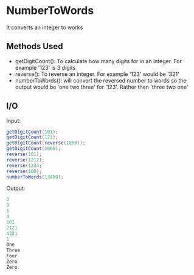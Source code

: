 # NumberToWords
It converts an integer to works
## Methods Used
* getDigitCount(): To calculate how many digits for in an integer. For example '123' is 3 digits
* reverse(): To reverse an integer. For example '123' would be '321'
* numberToWords(): will convert the reversed number to words so the output would be 'one two three' for '123'. Rather then 'three two one'
## I/O
Input:
```java
getDigitCount(101);
getDigitCount(123);
getDigitCount(reverse(1000));
getDigitCount(1000);
reverse(101);
reverse(1212);
reverse(1234;
reverse(100);
numberToWords(13400);
```
Output:
```java
3
3
1
4
101
2121
4321
1
One
Three
Four
Zero
Zero
```
